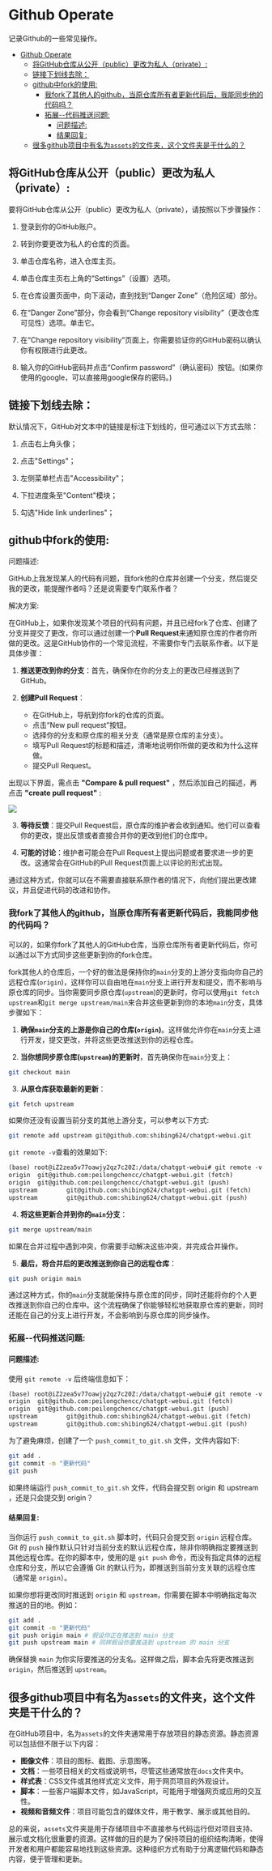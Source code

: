 # Github Operate
记录Github的一些常见操作。<br>
- [Github Operate](#github-operate)
  - [将GitHub仓库从公开（public）更改为私人（private）:](#将github仓库从公开public更改为私人private)
  - [链接下划线去除：](#链接下划线去除)
  - [github中fork的使用:](#github中fork的使用)
    - [我fork了其他人的github，当原仓库所有者更新代码后，我能同步他的代码吗？](#我fork了其他人的github当原仓库所有者更新代码后我能同步他的代码吗)
    - [拓展--代码推送问题:](#拓展--代码推送问题)
      - [问题描述:](#问题描述)
      - [结果回复:](#结果回复)
  - [很多github项目中有名为`assets`的文件夹，这个文件夹是干什么的？](#很多github项目中有名为assets的文件夹这个文件夹是干什么的)


## 将GitHub仓库从公开（public）更改为私人（private）:

要将GitHub仓库从公开（public）更改为私人（private），请按照以下步骤操作：<br>

1. 登录到你的GitHub账户。

2. 转到你要更改为私人的仓库的页面。

3. 单击仓库名称，进入仓库主页。

4. 单击仓库主页右上角的“Settings”（设置）选项。

5. 在仓库设置页面中，向下滚动，直到找到“Danger Zone”（危险区域）部分。

6. 在“Danger Zone”部分，你会看到“Change repository visibility”（更改仓库可见性）选项。单击它。

7. 在“Change repository visibility”页面上，你需要验证你的GitHub密码以确认你有权限进行此更改。

8. 输入你的GitHub密码并点击“Confirm password”（确认密码）按钮。(如果你使用的google，可以直接用google保存的密码。)

## 链接下划线去除：

默认情况下，GitHub对文本中的链接是标注下划线的，但可通过以下方式去除：<br>

1. 点击右上角头像；

2. 点击"Settings"；

3. 左侧菜单栏点击"Accessibility"；

4. 下拉进度条至"Content"模块；

5. 勾选"Hide link underlines"；


## github中fork的使用:

问题描述:<br>

GitHub上我发现某人的代码有问题，我fork他的仓库并创建一个分支，然后提交我的更改，能提醒作者吗？还是说需要专门联系作者？<br>

解决方案:<br>

在GitHub上，如果你发现某个项目的代码有问题，并且已经fork了仓库、创建了分支并提交了更改，你可以通过创建一个**Pull Request**来通知原仓库的作者你所做的更改。这是GitHub协作的一个常见流程，不需要你专门去联系作者。以下是具体步骤：<br>

1. **推送更改到你的分支**：首先，确保你在你的分支上的更改已经推送到了GitHub。

2. **创建Pull Request**：
   - 在GitHub上，导航到你fork的仓库的页面。
   - 点击“New pull request”按钮。
   - 选择你的分支和原仓库的相关分支（通常是原仓库的主分支）。
   - 填写Pull Request的标题和描述，清晰地说明你所做的更改和为什么这样做。
   - 提交Pull Request。

出现以下界面，需点击 **"Compare & pull request"** ，然后添加自己的描述，再点击 **"create pull request"** :<br>

![](./fork_pull_request.jpg)

3. **等待反馈**：提交Pull Request后，原仓库的维护者会收到通知。他们可以查看你的更改，提出反馈或者直接合并你的更改到他们的仓库中。

4. **可能的讨论**：维护者可能会在Pull Request上提出问题或者要求进一步的更改。这通常会在GitHub的Pull Request页面上以评论的形式出现。

通过这种方式，你就可以在不需要直接联系原作者的情况下，向他们提出更改建议，并且促进代码的改进和协作。<br>

### 我fork了其他人的github，当原仓库所有者更新代码后，我能同步他的代码吗？

可以的，如果你fork了其他人的GitHub仓库，当原仓库所有者更新代码后，你可以通过以下方式同步这些更新到你的fork仓库。<br>

fork其他人的仓库后，一个好的做法是保持你的`main`分支的上游分支指向你自己的远程仓库(`origin`)，这样你可以自由地在`main`分支上进行开发和提交，而不影响与原仓库的同步。当你需要同步原仓库(`upstream`)的更新时，你可以使用`git fetch upstream`和`git merge upstream/main`来合并这些更新到你的本地`main`分支，具体步骤如下：<br>

1. **确保`main`分支的上游是你自己的仓库(`origin`)**。这样做允许你在`main`分支上进行开发，提交更改，并将这些更改推送到你的远程仓库。

2. **当你想同步原仓库(`upstream`)的更新时**，首先确保你在`main`分支上：

```bash
git checkout main
```

3. **从原仓库获取最新的更新**：

```bash
git fetch upstream
```

如果你还没有设置当前分支的其他上游分支，可以参考以下方式:<br>

```bash
git remote add upstream git@github.com:shibing624/chatgpt-webui.git
```

`git remote -v`查看的效果如下:<br>

```txt
(base) root@iZ2zea5v77oawjy2qz7c20Z:/data/chatgpt-webui# git remote -v
origin  git@github.com:peilongchencc/chatgpt-webui.git (fetch)
origin  git@github.com:peilongchencc/chatgpt-webui.git (push)
upstream        git@github.com:shibing624/chatgpt-webui.git (fetch)
upstream        git@github.com:shibing624/chatgpt-webui.git (push)
```

4. **将这些更新合并到你的`main`分支**：

```bash
git merge upstream/main
```

如果在合并过程中遇到冲突，你需要手动解决这些冲突，并完成合并操作。<br>

5. **最后，将合并后的更改推送到你自己的远程仓库**：

```bash
git push origin main
```

通过这种方式，你的`main`分支就能保持与原仓库的同步，同时还能将你的个人更改推送到你自己的仓库中。这个流程确保了你能够轻松地获取原仓库的更新，同时还能在自己的分支上进行开发，不会影响到与原仓库的同步操作。<br>

### 拓展--代码推送问题:

#### 问题描述:

使用 `git remote -v` 后终端信息如下：<br>

```txt
(base) root@iZ2zea5v77oawjy2qz7c20Z:/data/chatgpt-webui# git remote -v
origin  git@github.com:peilongchencc/chatgpt-webui.git (fetch)
origin  git@github.com:peilongchencc/chatgpt-webui.git (push)
upstream        git@github.com:shibing624/chatgpt-webui.git (fetch)
upstream        git@github.com:shibing624/chatgpt-webui.git (push)
```

为了避免麻烦，创建了一个 `push_commit_to_git.sh` 文件，文件内容如下:<br>

```bash
git add .
git commit -m "更新代码"
git push
```

如果终端运行 `push_commit_to_git.sh` 文件，代码会提交到 origin 和 upstream ，还是只会提交到 origin？<br>

#### 结果回复:

当你运行 `push_commit_to_git.sh` 脚本时，代码只会提交到 `origin` 远程仓库。Git 的 `push` 操作默认只针对当前分支的默认远程仓库，除非你明确指定要推送到其他远程仓库。在你的脚本中，使用的是 `git push` 命令，而没有指定具体的远程仓库和分支，所以它会遵循 Git 的默认行为，即推送到当前分支关联的远程仓库（通常是 `origin`）。<br>

如果你想将更改同时推送到 `origin` 和 `upstream`，你需要在脚本中明确指定每次推送的目的地。例如：<br>

```bash
git add .
git commit -m "更新代码"
git push origin main # 假设你正在推送到 main 分支
git push upstream main # 同样假设你要推送到 upstream 的 main 分支
```

确保替换 `main` 为你实际要推送的分支名。这样做之后，脚本会先将更改推送到 `origin`，然后推送到 `upstream`。<br>


## 很多github项目中有名为`assets`的文件夹，这个文件夹是干什么的？

在GitHub项目中，名为`assets`的文件夹通常用于存放项目的静态资源。静态资源可以包括但不限于以下内容：<br>

- **图像文件**：项目的图标、截图、示意图等。
- **文档**：一些项目相关的文档或说明书，尽管这些通常放在`docs`文件夹中。
- **样式表**：CSS文件或其他样式定义文件，用于网页项目的外观设计。
- **脚本**：一些客户端脚本文件，如JavaScript，可能用于增强网页或应用的交互性。
- **视频和音频文件**：项目可能包含的媒体文件，用于教学、展示或其他目的。

总的来说，`assets`文件夹是用于存储项目中不直接参与代码运行但对项目支持、展示或文档化很重要的资源。这样做的目的是为了保持项目的组织结构清晰，使得开发者和用户都能容易地找到这些资源。这种组织方式有助于分离逻辑代码和静态内容，便于管理和更新。<br>